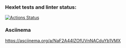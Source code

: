### Hexlet tests and linter status:
[![Actions Status](https://github.com/DariaTroitskaia/java-project-71/actions/workflows/hexlet-check.yml/badge.svg)](https://github.com/DariaTroitskaia/java-project-71/actions)

### Asciinema
https://asciinema.org/a/NaF2A44IZOfUVnNACduYb1VMX
